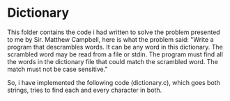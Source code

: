 # Dictionary
This folder contains the code i had written to solve the problem presented to me by Sir. Matthew Campbell, here is what the problem said:
"Write a program that descrambles words. It can be any word in this dictionary. The scrambled word may be read from a file or stdin. The program must find all the words in the dictionary file that could match the scrambled word. The match must not be case sensitive."

So, i have implemented the following code (dictionary.c), which goes both strings, tries to find each and every character in both.
